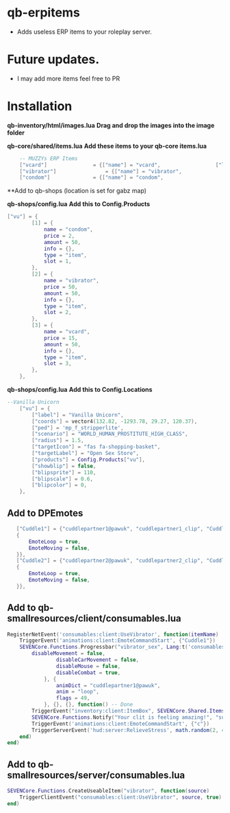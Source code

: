 # qb-erpitems

* Adds useless ERP items to your roleplay server.

# Future updates.

* I may add more items feel free to PR

# Installation

**qb-inventory/html/images.lua**
**Drag and drop the images into the image folder**

**qb-core/shared/items.lua**
**Add these items to your qb-core items.lua**

```lua
	-- MUZZYs ERP Items
	["vcard"] 				= {["name"] = "vcard", 					["label"] = "V-Card", 			["weight"] = 1000, 		["type"] = "item", 		["image"] = "vcard.png", 		["unique"] = false, 	["useable"] = true, 	["shouldClose"] = true, 	["combinable"] = nil, 	["description"] = "A card that holds someones virginity."},
	["vibrator"] 				= {["name"] = "vibrator", 					["label"] = "Pink Vibrator", 			["weight"] = 1000, 		["type"] = "item", 		["image"] = "vibrator.png", 		["unique"] = false, 	["useable"] = true, 	["shouldClose"] = true, 	["combinable"] = nil, 	["description"] = "A powerful drill."},
	["condom"] 				= {["name"] = "condom", 					["label"] = "Durex Condom", 			["weight"] = 1000, 		["type"] = "item", 		["image"] = "condom.png", 		["unique"] = false, 	["useable"] = true, 	["shouldClose"] = true, 	["combinable"] = nil, 	["description"] = "Protects your money from child support."},
```

**Add to qb-shops (location is set for gabz map)

**qb-shops/config.lua**
**Add this to Config.Products**

```lua
["vu"] = {
        [1] = {
            name = "condom",
            price = 2,
            amount = 50,
            info = {},
            type = "item",
            slot = 1,
        },
		[2] = {
            name = "vibrator",
            price = 50,
            amount = 50,
            info = {},
            type = "item",
            slot = 2,
        },
		[3] = {
            name = "vcard",
            price = 15,
            amount = 50,
            info = {},
            type = "item",
            slot = 3,
        },
    },
```

**qb-shops/config.lua**
**Add this to Config.Locations**

```lua
--Vanilla Unicorn
	["vu"] = {
        ["label"] = "Vanilla Unicorn",
        ["coords"] = vector4(132.82, -1293.78, 29.27, 120.37),
        ["ped"] = 'mp_f_stripperlite',
        ["scenario"] = "WORLD_HUMAN_PROSTITUTE_HIGH_CLASS",
        ["radius"] = 1.5,
        ["targetIcon"] = "fas fa-shopping-basket",
        ["targetLabel"] = "Open Sex Store",
        ["products"] = Config.Products["vu"],
        ["showblip"] = false,
        ["blipsprite"] = 110,
        ["blipscale"] = 0.6,
        ["blipcolor"] = 0,
    },
```

## Add to DPEmotes
```lua
   ["Cuddle1"] = {"cuddlepartner1@pawuk", "cuddlepartner1_clip", "Cuddle1", AnimationOptions =
   {
	   EmoteLoop = true,
       EmoteMoving = false,
   }},
   ["Cuddle2"] = {"cuddlepartner2@pawuk", "cuddlepartner2_clip", "Cuddle2", AnimationOptions =
   {
	   EmoteLoop = true,
       EmoteMoving = false,
   }},

```

## Add to qb-smallresources/client/consumables.lua
```lua
RegisterNetEvent('consumables:client:UseVibrator', function(itemName)
    TriggerEvent('animations:client:EmoteCommandStart', {"Cuddle1"})
    SEVENCore.Functions.Progressbar("vibrator_sex", Lang:t('consumables.vibrator'), 50000, false, true, {
        disableMovement = false,
                disableCarMovement = false,
                disableMouse = false,
                disableCombat = true,
            }, {
                animDict = "cuddlepartner1@pawuk",
                anim = "loop",
                flags = 49,
            }, {}, {}, function() -- Done
        TriggerEvent("inventory:client:ItemBox", SEVENCore.Shared.Items["vibrator"], "remove")
        SEVENCore.Functions.Notify("Your clit is feeling amazing!", "success")
        TriggerEvent('animations:client:EmoteCommandStart', {"c"})
        TriggerServerEvent('hud:server:RelieveStress', math.random(2, 4))
    end)
end)
```

## Add to qb-smallresources/server/consumables.lua
```lua
SEVENCore.Functions.CreateUseableItem("vibrator", function(source)
    TriggerClientEvent("consumables:client:UseVibrator", source, true)
end)
```